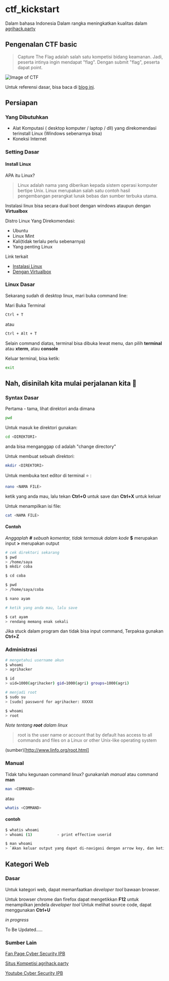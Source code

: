# ctf_kickstart

Dalam bahasa Indonesia
Dalam rangka meningkatkan kualitas dalam [agrihack.party](http://agrihack.party)

## Pengenalan CTF basic

> Capture The Flag adalah salah satu kompetisi bidang keamanan. Jadi, peserta intinya ingin mendapat "flag". Dengan submit "flag", peserta dapat point.

![Image of CTF](http://digibond.wpengine.netdna-cdn.com/wp-content/uploads/2015/01/ffc-capture-the-flag-400x400.png)


Untuk referensi dasar, bisa baca di [blog ini](http://blog.rentjong.net/2014/11/mau-ikut-ctf-perlu-belajar-apa.html).


## Persiapan

### Yang Dibutuhkan
- Alat Komputasi ( desktop komputer / laptop / dll) yang direkomendasi terinstall Linux (Windows sebenarnya bisa)
- Koneksi Internet

### Setting Dasar

#### Install Linux

APA itu Linux?
> Linux adalah nama yang diberikan kepada sistem operasi komputer bertipe Unix. Linux merupakan salah satu contoh hasil pengembangan perangkat lunak bebas dan sumber terbuka utama.

Instalasi linux bisa secara dual boot dengan windows ataupun dengan **Virtualbox**

Distro Linux Yang Direkomendasi:
- Ubuntu
- Linux Mint
- Kali(tidak terlalu perlu sebenarnya)
- Yang penting Linux

Link terkait
- [Instalasi Linux](http://www.wikihow.com/Install-Ubuntu-Linux)
- [Dengan Virtualbox](http://www.instructables.com/id/How-to-install-Linux-on-your-Windows)


### Linux Dasar

Sekarang sudah di desktop linux, mari buka command line:

Mari Buka Terminal
```bash
Ctrl + T

```
atau
```bash
Ctrl + Alt + T
```
Selain command diatas, terminal bisa dibuka lewat menu, dan pilih **terminal** atau **xterm**, atau **console**

Keluar terminal, bisa ketik:
```bash
exit
```


## Nah, disinilah kita mulai perjalanan kita :camel:

### Syntax Dasar

Pertama - tama, lihat direktori anda dimana
```bash
pwd
```

Untuk masuk ke direktori gunakan:
```bash
cd <DIREKTORI>
```
anda bisa menganggap cd adalah "change directory"

Untuk membuat sebuah direktori:
```bash
mkdir <DIREKTORI>
```
Untuk membuka text editor di terminal :star: :
```bash
nano <NAMA FILE>
```
ketik yang anda mau, lalu tekan **Ctrl+O** untuk save dan **Ctrl+X** untuk keluar 


Untuk menampilkan isi file:
```bash
cat <NAMA FILE>
```
#### Contoh

*Anggaplah **#** sebuah komentar, tidak termasuk dalam kode*
**$** merupakan input
**>** merupakan output

```bash
# cek direktori sekarang
$ pwd
> /home/saya
$ mkdir coba

$ cd coba

$ pwd
> /home/saya/coba

$ nano ayam

# ketik yang anda mau, lalu save

$ cat ayam
> rendang memang enak sekali

```

Jika stuck dalam program dan tidak bisa input command, Terpaksa gunakan **Ctrl+Z**

### Administrasi

```bash
# mengetahui username akun
$ whoami
> agrihacker

$ id
> uid=1000(agrihacker) gid=1000(agri) groups=1000(agri)

# menjadi root
$ sudo su
> [sudo] password for agrihacker: XXXXX

$ whoami
> root

```

*Note tentang **root** dalam linux*

> root is the user name or account that by default has access to all commands and files on a Linux or other Unix-like operating system

(sumber)[http://www.linfo.org/root.html]


### Manual

Tidak tahu kegunaan command linux? gunakanlah *manual* atau command **man**
```bash
man <COMMAND>
```
atau 
```bash
whatis <COMMAND>
```

#### contoh

```bash
$ whatis whoami
> whoami (1)           - print effective userid

$ man whoami
> `Akan keluar output yang dapat di-navigasi dengan arrow key, dan ketik q untuk keluar `


```




## Kategori Web

### Dasar
Untuk kategori web, dapat memanfaatkan *developer tool* bawaan browser.

Untuk browser chrome dan firefox dapat mengetikkan **F12** untuk menampilkan jendela *developer tool*
Untuk melihat source code, dapat menggunakan **Ctrl+U**

*in progress*




To Be Updated.....


### Sumber Lain
[Fan Page Cyber Security IPB](https://www.facebook.com/cysecipb)

[Situs Kompetisi agrihack.party](http://agrihack.party)

[Youtube Cyber Security IPB](https://www.youtube.com/channel/UCH6CPf10u9uQu3w1DRhOliw)

